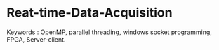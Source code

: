 # Reat-time-Data-Acquisition
Keywords : OpenMP, parallel threading, windows socket programming, FPGA, Server-client. 
